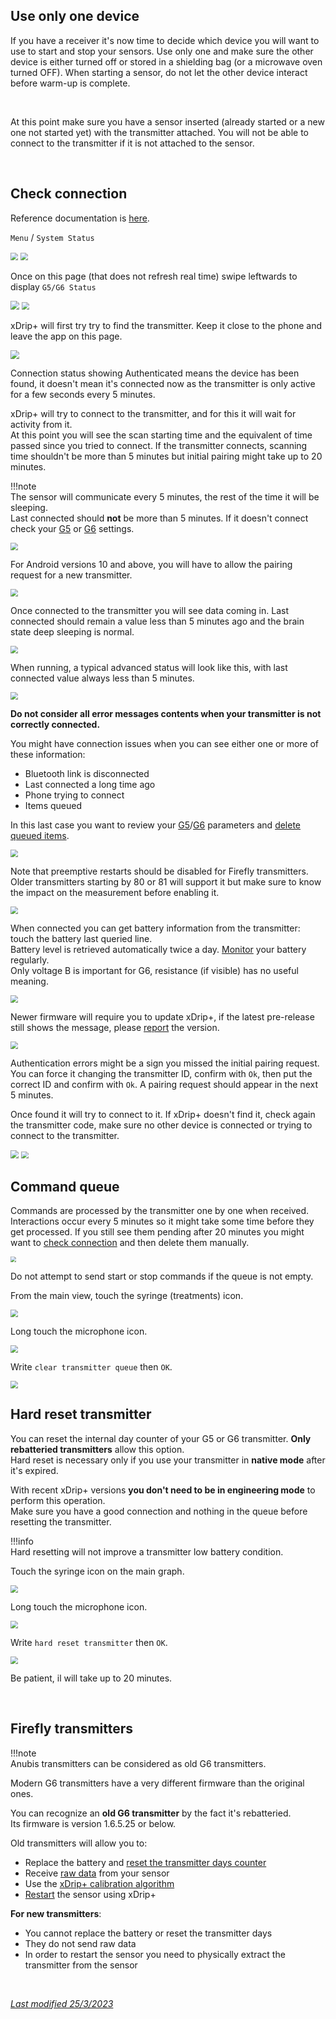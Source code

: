 ## Use only one device

If you have a receiver it's now time to decide which device you will want to use to start and stop your sensors. Use only one and make sure the other device is either turned off or stored in a shielding bag (or a microwave oven turned OFF). When starting a sensor, do not let the other device interact before warm-up is complete.

</br>

At this point make sure you have a sensor inserted (already started or a new one not started yet) with the transmitter attached. You will not be able to connect to the transmitter if it is not attached to the sensor.

</br>

## Check connection

Reference documentation is [here](https://navid200.github.io/xDrip).

`Menu` / `System Status`

<img src="../../images/hamburger_menu.png" style="zoom:75%;" />

<img src="../../images/M-SS.png" style="zoom:75%;" />

Once on this page (that does not refresh real time) swipe leftwards to display `G5/G6 Status`

<img src="../images/M-SS-CG61.png" style="zoom:90%;" />

<img src="../images/M-SS-CSDex.png" style="zoom:75%;" />

xDrip+ will first try try to find the transmitter. Keep it close to the phone and leave the app on this page.

<img src="../images/M-SS-CG62.png" style="zoom:90%;" />

Connection status showing Authenticated means the device has been found, it doesn't mean it's connected now as the transmitter is only active for a few seconds every 5 minutes.

xDrip+ will try to connect to the transmitter, and for this it will wait for activity from it.  
At this point you will see the scan starting time and the equivalent of time passed since you tried to connect. If the transmitter connects, scanning time shouldn't be more than 5 minutes but initial pairing might take up to 20 minutes.

!!!note  
    The sensor will communicate every 5 minutes, the rest of the time it will be sleeping.  
    Last connected should **not** be more than 5 minutes. If it doesn't connect check your [G5](../../install/g5/#verify-your-settings) or [G6](../../install/g6/#verify-your-settings) settings.

<img src="../images/M-SS-CSG56a.png" style="zoom:75%;" />

For Android versions 10 and above, you will have to allow the pairing request for a new transmitter.

<img src="../images/M-SS-CSG56h.png" style="zoom:75%;" />

Once connected to the transmitter you will see data coming in. Last connected should remain a value less than 5 minutes ago and the brain state deep sleeping is normal. 

<img src="../images/M-SS-CSG56b.png" style="zoom:75%;" />

When running, a typical advanced status will look like this, with last connected value always less than 5 minutes.

<img src="../images/M-SS-CSG56c.png" style="zoom:75%;" />

**Do not consider all error messages contents when your transmitter is not correctly connected.**

You might have connection issues when you can see either one or more of these information:

- Bluetooth link is disconnected
- Last connected a long time ago
- Phone trying to connect
- Items queued

In this last case you want to review your [G5](../../install/G5)/[G6](../../install/G6) parameters and [delete queued items](../connection/#command-queue).

<img src="../images/M-SS-CSG56d.png" style="zoom:75%;" />

Note that preemptive restarts should be disabled for Firefly transmitters. Older transmitters starting by 80 or 81 will support it but make sure to know the impact on the measurement before enabling it.

<img src="../images/M-SS-CSG56e.png" style="zoom:75%;" />

When connected you can get battery information from the transmitter: touch the battery last queried line.  
Battery level is retrieved automatically twice a day. [Monitor](https://navid200.github.io/xDrip/docs/Battery-condition.html) your battery regularly.  
Only voltage B is important for G6, resistance (if visible) has no useful meaning.

<img src="../images/M-SS-CSG56f.png" style="zoom:75%;" />

Newer firmware will require you to update xDrip+, if the latest pre-release still shows the message, please [report](https://github.com/NightscoutFoundation/xDrip/discussions) the version.

<img src="../images/M-SS-CSG56g.png" style="zoom:75%;" />

Authentication errors might be a sign you missed the initial pairing request. You can force it changing the transmitter ID, confirm with `Ok`, then put the correct ID and confirm with `Ok`. A pairing request should appear in the next 5 minutes.

Once found it will try to connect to it. If xDrip+ doesn't find it, check again the transmitter code, make sure no other device is connected or trying to connect to the transmitter.

<img src="../images/M-SS-CG63.png" style="zoom:81%;" />

<img src="../images/M-SS-CG64.png" style="zoom:74%;" />

</br>

## Command queue

Commands are processed by the transmitter one by one when received. Interactions occur every 5 minutes so it might take some time before they get processed. If you still see them pending after 20 minutes you might want to [check connection](#check-connection) and then delete them manually.

<img src="../images/M-SS-CG6Q.png" style="zoom:55%;" />

Do not attempt to send start or stop commands if the queue is not empty.

From the main view, touch the syringe (treatments) icon.

<img src="../../images/Treatments.png" style="zoom:75%;" />

Long touch the microphone icon. 

<img src="../../images/T-Voice.png" style="zoom:75%;" />

Write `clear transmitter queue` then `OK`.

<img src="../../images/T-V-Clear.png" style="zoom:75%;" />

</br>

## Hard reset transmitter

You can reset the internal day counter of your G5 or G6 transmitter. **Only rebatteried transmitters** allow this option.  
Hard reset is necessary only if you use your transmitter in **native mode** after it's expired.

With recent xDrip+ versions **you don't need to be in engineering mode** to perform this operation.  
Make sure you have a good connection and nothing in the queue before resetting the transmitter.

!!!info  
    Hard resetting will not improve a transmitter low battery condition.

Touch the syringe icon on the main graph.

<img src="../../use/images/UI-Treat.png" style="zoom:75%;" />

Long touch the microphone icon. 

<img src="../../images/T-Voice.png" style="zoom:75%;" />

Write `hard reset transmitter` then `OK`.

<img src="../images/M-SS-CSG56i.png" style="zoom:75%;" />

Be patient, il will take up to 20 minutes.

</br>

## Firefly transmitters

!!!note  
    Anubis transmitters can be considered as old G6 transmitters.

Modern G6 transmitters have a very different firmware than the original ones.

You can recognize an **old G6 transmitter** by the fact it's rebatteried.  
Its firmware is version 1.6.5.25 or below.

Old transmitters will allow you to:

- Replace the battery and [reset the transmitter days counter](#hard-reset-transmitter)
- Receive [raw data](../../use/display/#raw-data) from your sensor
- Use the [xDrip+ calibration algorithm](../../calibrate/101/#xdrip-calibration-algorithm)
- [Restart](../../use/g56debug/#restart-sensor) the sensor using xDrip+

**For new transmitters**:

- You cannot replace the battery or reset the transmitter days
- They do not send raw data
- In order to restart the sensor you need to physically extract the transmitter from the sensor

</br>

[*Last modified 25/3/2023*](https://github.com/NightscoutFoundation/xDrip/releases/tag/2023.03.23)